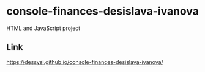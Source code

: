 # console-finances-desislava-ivanova
HTML and JavaScript project
## Link
https://dessysi.github.io/console-finances-desislava-ivanova/
